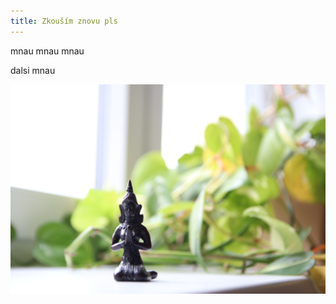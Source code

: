 ```yaml
---
title: Zkouším znovu pls
---
```

m﻿nau mnau mnau

d﻿alsi mnau

![soška](/images/uploads/img_3013.jpg "socha")